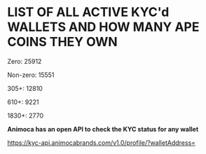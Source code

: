 # LIST OF ALL ACTIVE KYC'd WALLETS AND HOW MANY APE COINS THEY OWN

Zero: 25912

Non-zero: 15551

305+: 12810

610+: 9221

1830+: 2770

**Animoca has an open API to check the KYC status for any wallet**

https://kyc-api.animocabrands.com/v1.0/profile/?walletAddress=